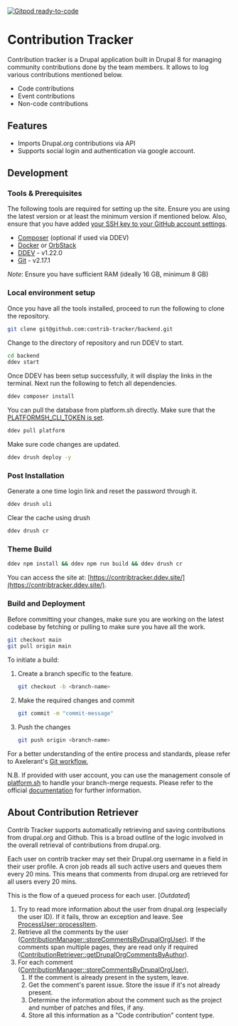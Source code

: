 [![Gitpod ready-to-code](https://img.shields.io/badge/Gitpod-ready--to--code-blue?logo=gitpod)](https://gitpod.io/#https://https://github.com/contrib-tracker/backend)

# Contribution Tracker

Contribution tracker is a Drupal application built in Drupal 8 for managing community contributions done by the team members. It allows to log various contributions mentioned below.

- Code contributions
- Event contributions
- Non-code contributions

## Features

- Imports Drupal.org contributions via API
- Supports social login and authentication via google account.

## Development

### Tools & Prerequisites

The following tools are required for setting up the site. Ensure you are using the latest version or at least the minimum version if mentioned below. Also, ensure that you have added [your SSH key to your GitHub account settings](https://docs.github.com/en/authentication/connecting-to-github-with-ssh/adding-a-new-ssh-key-to-your-github-account).

- [Composer](https://getcomposer.org/download/) (optional if used via DDEV)
- [Docker](https://docs.docker.com/install/) or [OrbStack](https://orbstack.dev/)
- [DDEV](https://ddev.com/get-started/) - v1.22.0
- [Git](https://git-scm.com/book/en/v2/Getting-Started-Installing-Git) - v2.17.1

*Note*: Ensure you have sufficient RAM (ideally 16 GB, minimum 8 GB)

### Local environment setup

Once you have all the tools installed, proceed to run the following to clone the repository.

```bash
git clone git@github.com:contrib-tracker/backend.git
```

Change to the directory of repository and run DDEV to start.

```bash
cd backend
ddev start
```

Once DDEV has been setup successfully, it will display the links in the terminal. Next run the following to fetch all dependencies.

```bash
ddev composer install
```

You can pull the database from platform.sh directly. Make sure that the [PLATFORMSH_CLI_TOKEN is set](https://ddev.readthedocs.io/en/latest/users/providers/platform/).

```bash
ddev pull platform
```

Make sure code changes are updated.

```bash
ddev drush deploy -y
```

### Post Installation

Generate a one time login link and reset the password through it.

```bash
ddev drush uli
```

Clear the cache using drush

```bash
ddev drush cr
```

### Theme Build

```bash
ddev npm install && ddev npm run build && ddev drush cr
```

You can access the site at: [https://contribtracker.ddev.site/](https://contribtracker.ddev.site/).

### Build and Deployment

Before committing your changes, make sure you are working on the latest codebase by fetching or pulling to make sure you have all the work.

```bash
git checkout main
git pull origin main
```

To initiate a build:

 1. Create a branch specific to the feature.

    ```bash
    git checkout -b <branch-name>
    ```

 2. Make the required changes and commit

    ```bash
    git commit -m "commit-message"
    ```

 3. Push the changes

    ```bash
    git push origin <branch-name>
    ```

For a better understanding of the entire process and standards,  please refer to Axelerant's [Git workflow.](https://axelerant.atlassian.net/wiki/spaces/AH/pages/58982404/Git+Workflow)

N.B. If provided with user account, you can use the management console of [platform.sh](https://platform.sh/) to handle your branch-merge requests. Please refer to the official [documentation](https://docs.platform.sh/frameworks/drupal8/developing-with-drupal.html#merge-code-changes-to-master) for further information.

## About Contribution Retriever

Contrib Tracker supports automatically retrieving and saving contributions from drupal.org and Github. This is a broad outline of the logic involved in the overall retrieval of contributions from drupal.org.

Each user on contrib tracker may set their Drupal.org username in a field in their user profile. A cron job reads all such active users and queues them every 20 mins. This means that comments from drupal.org are retrieved for all users every 20 mins.

This is the flow of a queued process for each user. [*Outdated*]

1. Try to read more information about the user from drupal.org (especially the user ID). If it fails, throw an exception and leave. See [ProcessUser::processItem](web/modules/custom/contrib_tracker/src/Plugin/QueueWorker/ProcessUser.php).
2. Retrieve all the comments by the user ([ContributionManager::storeCommentsByDrupalOrgUser](web/modules/custom/contrib_tracker/src/ContributionManager.php)). If the comments span multiple pages, they are read only if required ([ContributionRetriever::getDrupalOrgCommentsByAuthor](web/modules/custom/contrib_tracker/src/DrupalOrg/ContributionRetriever.php)).
3. For each comment ([ContributionManager::storeCommentsByDrupalOrgUser](web/modules/custom/contrib_tracker/src/ContributionManager.php)),
   1. If the comment is already present in the system, leave.
   2. Get the comment's parent issue. Store the issue if it's not already present.
   3. Determine the information about the comment such as the project and number of patches and files, if any.
   4. Store all this information as a "Code contribution" content type.
